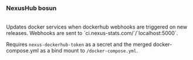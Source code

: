 ### NexusHub bosun
<br>
Updates docker services when dockerhub webhooks are triggered on new releases.
Webhooks are sent to `ci.nexus-stats.com/<nexus-dockerhub-token>`/`localhost:5000`.

Requires `nexus-dockerhub-token` as a secret and the merged docker-compose.yml
as a bind mount to `/docker-compose.yml`.
